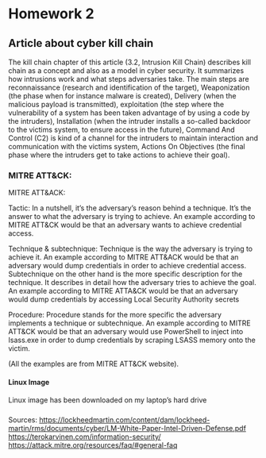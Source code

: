 # Homework 2

## Article about cyber kill chain


The kill chain chapter of this article (3.2, Intrusion Kill Chain) describes kill chain as a concept and also as a model in cyber security. It summarizes how intrusions work and what steps adversaries take. The main steps are reconnaissance (research and identification of the target), Weaponization (the phase when for instance malware is created), Delivery (when the malicious payload is transmitted), exploitation (the step where the vulnerability of a system has been taken advantage of by using a code by the intruders), Installation (when the intruder installs a so-called backdoor to the victims system, to ensure access in the future), Command And Control (C2) is kind of a channel for the intruders to maintain interaction and communication with the victims system, Actions On Objectives (the final phase where the intruders get to take actions to achieve their goal).

### MITRE ATT&CK:
MITRE ATT&ACK:

Tactic: In a nutshell, it’s the adversary’s reason behind a technique. It’s the answer to what the adversary is trying to achieve. An example according to MITRE ATT&CK would be that an adversary wants to achieve credential access. 

Technique & subtechnique: Technique is the way the adversary is trying to achieve it. An example according to MITRE ATT&ACK would be that an adversary would dump credentials in order to achieve credential access. 
Subtechnique on the other hand is the more specific description for the technique. It describes in detail how the adversary tries to achieve the goal. An example according to MITRE ATTA&CK would be that an adversary would dump credentials by accessing Local Security Authority secrets

Procedure: Procedure stands for the more specific the adversary implements a technique or subtechnique. An example according to MITRE ATT&CK would be that an adversary would use PowerShell to inject into Isass.exe in order to dump credentials by scraping LSASS memory onto the victim. 

(All the examples are from MITRE ATT&CK website).

#### Linux Image 
Linux image has been downloaded on my laptop’s hard drive 

##### 
Sources: https://lockheedmartin.com/content/dam/lockheed-martin/rms/documents/cyber/LM-White-Paper-Intel-Driven-Defense.pdf
https://terokarvinen.com/information-security/
https://attack.mitre.org/resources/faq/#general-faq
